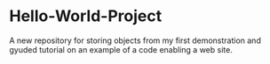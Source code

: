 # Hello-World-Project
A new repository for storing objects from my first demonstration and gyuded tutorial on an example of a code enabling a web site.
